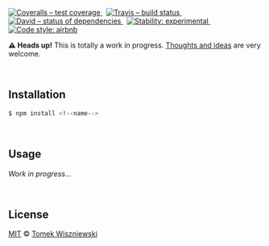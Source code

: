 [![Coveralls – test coverage
](https://img.shields.io/coveralls/tomekwi/<!--name-->.svg?style=flat-square)
](https://coveralls.io/r/tomekwi/<!--name-->)
 [![Travis – build status
](https://img.shields.io/travis/tomekwi/<!--name-->/master.svg?style=flat-square)
](https://travis-ci.org/tomekwi/<!--name-->)
 [![David – status of dependencies
](https://img.shields.io/david/tomekwi/<!--name-->.svg?style=flat-square)
](https://david-dm.org/tomekwi/<!--name-->)
 [![Stability: experimental
](https://img.shields.io/badge/stability-experimental-yellow.svg?style=flat-square)
](https://nodejs.org/api/documentation.html#documentation_stability_index)
 [![Code style: airbnb
](https://img.shields.io/badge/code%20style-airbnb-777777.svg?style=flat-square)
](https://github.com/airbnb/javascript)




<!--title-->
<!--title-underline-->

**<!--description-->**


**⚠ Heads up!** This is totally a work in progress. [Thoughts and ideas][] are very welcome.

[Thoughts and ideas]:  https://github.com/tomekwi/<!--name-->/issues




<div                                             id="/installation">&nbsp;</div>

Installation
------------

```sh
$ npm install <!--name-->
```




<div                                                    id="/usage">&nbsp;</div>

Usage
-----

*Work in progress…*




<div                                                  id="/license">&nbsp;</div>

License
-------

[MIT][] © [Tomek Wiszniewski][]

[MIT]: ./License.md
[Tomek Wiszniewski]: https://github.com/tomekwi
